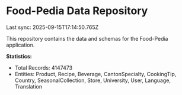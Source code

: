 # Food-Pedia Data Repository

Last sync: 2025-09-15T17:14:50.765Z

This repository contains the data and schemas for the Food-Pedia application.

**Statistics:**
- Total Records: 4147473
- Entities: Product, Recipe, Beverage, CantonSpecialty, CookingTip, Country, SeasonalCollection, Store, University, User, Language, Translation